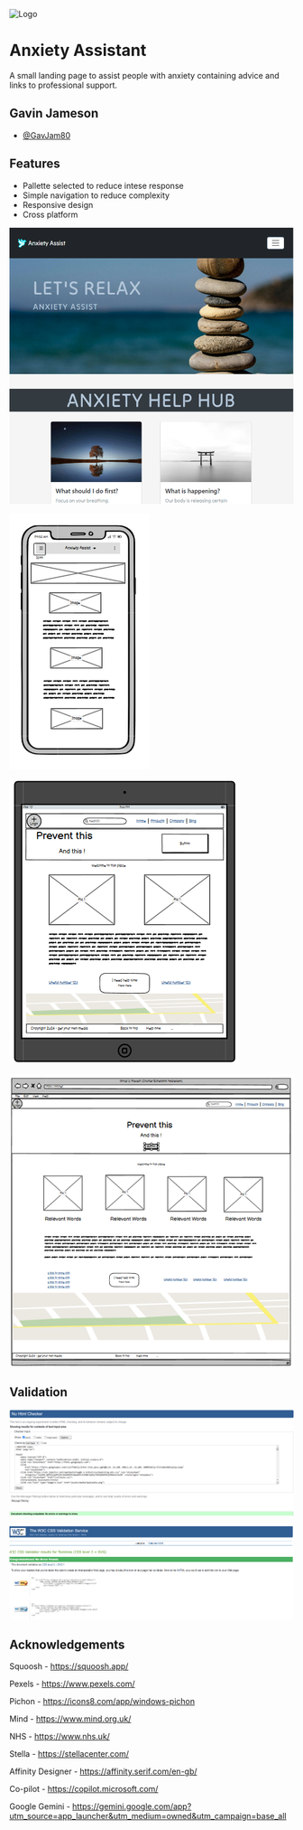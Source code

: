 
![Logo](https://gavjam80.github.io/Project-1/assets/media/Dove.png)


# Anxiety Assistant

A small landing page to assist people with anxiety containing advice and links to professional support.




## Gavin Jameson

- [@GavJam80](https://github.com/GavJam80)


## Features

- Pallette selected to reduce intese response
- Simple navigation to reduce complexity
- Responsive design
- Cross platform


![Image](https://github.com/GavJam80/Project-1/blob/main/AA%20pic1.png?raw=true)

![Image](https://github.com/GavJam80/Project-1/blob/main/Screenshot%202024-11-12%20170859.png?raw=true)

![Image](	https://github.com/GavJam80/Project-1/blob/main/Wireframe%20tablet.png?raw=true)

![Image](https://github.com/GavJam80/Project-1/blob/main/Wireframe%20full.png?raw=true)

## Validation

![Image](https://github.com/GavJam80/Project-1/blob/main/html%20pass.png)

![Image](https://github.com/GavJam80/Project-1/blob/main/css%20pass.png)

## Acknowledgements

Squoosh - https://squoosh.app/

Pexels - https://www.pexels.com/

Pichon - https://icons8.com/app/windows-pichon

Mind - https://www.mind.org.uk/

NHS - https://www.nhs.uk/

Stella - https://stellacenter.com/

Affinity Designer - https://affinity.serif.com/en-gb/

Co-pilot - https://copilot.microsoft.com/

Google Gemini - https://gemini.google.com/app?utm_source=app_launcher&utm_medium=owned&utm_campaign=base_all




